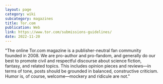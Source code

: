 ```yaml
---
layout: page
category: wiki
subcategory: magazines
title: Tor.com
publication: Web
link: https://www.tor.com/submissions-guidelines/
date: 2022-11-20
---
```


"The online Tor.com magazine is a publisher-neutral fan community founded in 2008. We are pro-author and pro-fandom, and generally do our best to promote civil and respectful discourse about science fiction, fantasy, and related topics. This includes opinion pieces and reviews—in terms of tone, posts should be grounded in balanced, constructive criticism. Humor is, of course, welcome—mockery and ridicule are not."
